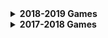 ---
---

<details>
 <summary>
  <strong>2018-2019 Games</strong>
 </summary>
 
 <details>
   <summary><strong>
    <a href="Games/2018-2019/game-name">Game Name - by: First L.</a>
   </strong></summary>
   A short description of your game goes here.
 
   Playtest Feedback Requests:
   * Question 1.
   * Question 2.
   
   Source: [Repository Name](repository-url)
 </details>
 
  <details>
   <summary><strong>
    <a href="Games/2018-2019/example-dlu">Example - by: Doug U.</a>
   </strong></summary>
   A remake of the classic Pong, with scoring and a UI.
 
   Playtest Feedback Requests:
   * Question 1.
   * Question 2.
   
   Source: [GDP2](https://github.com/DouglasUrner/GDP2) - the game itself is burried deep in the repository, you can go directly to it by following [this link](https://github.com/DouglasUrner/GDP2/tree/master/units/1/assignments/U1.1-pong-in-unity/b-build/level-3/Quarles-Pong-2).
 </details>

</details>

<details>
 <summary>
  <strong>2017-2018 Games</strong>
 </summary>

  * [Bup Blaster: Riley Bennett](https://RileyBennett.github.io/BupBlaster/index.html) --- Bup Blaster is a game in which the player must survive as long as possible by flying around in a spaceship and shooting the angry bups chasing after them.

  * [Spin: Bryan Gates](https://revo1utionn.github.io/GameSpin/index.html) --- Spin is a arcade based mobile game, were you play as an asteroid drifting in space trying to get the highest spin speed.

  * [First game: Matthew Adams](https://adam1354.github.io/FirstGame/index.html) --- I took a game that I played called ever wing and decided to make my own version to it.

  * [Iron Eagles: Jack Stencil]() --- This is a small version of what will be a larger game where the player controlls a spaceship and has to defend against increasing waves of enemies.
  
  * [Ghost&Bee: Jackson]() --- This a minature clone of a mario map. You play as a ghost with a bee following him. "Fallout 76"
  
  * [Dont Get Caught: Teage Aquino](Games/DontGetCaught) --- Use WASD to collect the coin and score a goal to win, but don't get caught by the ghost!
  
  * [Moon Evade: Anthony Feuchtwanger](https://github.com/Buddy312/Adv-Game-Final/) --- This is a small version of what will be a larger game where the player controls rocket and he has to evade left and right to not get hit by the asteroids coming his way and has to survive for as long as possible. When hit it turns off the camera and deletes the Rocket. I would like to expand this to include a 2d version as well. I would also like to add in a 3 life system, but the spawn rate and what is being spawned can be change.
  
  * [Resource Collector: Angel Bowman](Game/ResourceCollector/index.html) --- Resource Collector is a game where you have to try to collect all the resources and avoid running into the blue fish on the ground (its an enemy).
  
  * [Cat Dash: Micah Hargrave](Games/CatDash/index.html) --- Cat Dash is a running game, you have to try and get to end without losing all your lives. Live are taken away when you are hit by a weight, to restore your health collect the gold coins

  * [Bird Maze: Zachary Clay](Games/BirdMaze/index.html) --- Dodge Asteroids in space and arcade as a yellow bird
  
  * [Monstertruck Nw:Nathan Whitney](Games/MonstertruckNw/index.html) --- Use the Monstertruck to collect the 4 coins  
  
  * [Rocket Race: Jakob Farrell](Games/RocketRace/index.html) --- You control a rocket, flying away from a magnet that is constantly chasing you, while doing this you must avoid the physical barriers that slow you down and/or stop you.

  * [Ghost Doors: Victoria Lane](Games/GhostDoors/index.html) --- playing as a ghost you are trying to find the key to let you leave the meadow where you are trapped. beware as there are others wondering there as well and some things are not as they seem.

  * [Galactica: SpecterSans/Deven Deriso](Games/Galactica/index.html) --- A shooter where the camera stays in one place, there's only four slow enemies and a couple of asteroids

  * [truckstop: James Tisdel](Games/truckstop/index.html) --- this game is a small game where the ruls are simple move left and right usin a and d then jump with the space bar, you just want to collect the most amount of coins by the end of the game. at some point there will be a timer added so you can try o beat the clock.

## Variations

<details>
  <summary markdown="span">
    Defender
  </summary>
  
  * [Defender: Doug Urner](https://douglasurner.github.io/prototypes/Defender/index.html) --- I modified this game to use the night sky background, I thought that that would look better with the laser. The next thing I want to fix is the way the game ends.
  
  * [Defender: Matthew Kincaid](https://github.com/Matthew-Kincaid/Matthew-Kincaid.github.io) --- I changed the creation rate for the cannon from 0.4 to 0.25. The next thing i did was change the rotation spped of the player from 25 to 40. Finally I made changed the winner score from 5 to 25. 

  * [Defender: John Fiery](https://JMF1011.github.io/WebGL/index.html) --- I basically changed the score limit and that was pretty much it.  

  * [Defender: Ryan Lay](http://mrclean123.github.io/WebGL/index.html) --- Change Enemy type from an asteroid to somthing else like a space ship 
  
  * [Defender: Allison Maurice](https://allisonmaurice.github.io/WebGL/index.html) --- I changed the speed of the cannon to 40, created a new background with a moon or asteroid, and increased the winner score to 20.

  * [Defender: Dacoda Cummings](https://Daco10.github.io/WebGL/index.html) --- I'll make the background a space type theme and I will make ending more interesting

</details>

<details>
  <summary markdown="span">
    Football
  </summary>
  
* [Football: Hayden Robinson](https://unwantedgamemaker.github.io/Football/index.html) --- I fixed the bugs and changed the playing fiel to make it harder.

* [Football: Kaleb Carbone](FailFasterStudios.github.io") --- I did a bug fix with the goals, and how if you run in to them they add a point. I fixed that and made the game a bit harder and entertaining!

* [football: Colby Starkel](https://ColbyStarkel.github.io/WebGL/index.html) --- I made there be more characters in the game. 
</details>

<details>
  <summary markdown="span">
    Lander
  </summary>
 
 * [Paul Mize: Unorginial slightly editted lander](https://Dr-Bork.GitHub.io/flo/index.html) --- I modified where the rocks sit, later I want to change how many lives there is and how the game truly ends, possibly adding more levels.
    
 * [Lander: Andrew Mattucci](https://andrewmattucci.github.io/Final/index.html) --- I changed a few minor things having to do with rotation and speed of the player. 

 * [Lander: Liam Pratt](https://CaptainLeemo.github.io/buiuld/index.html) --- In "Lander", you have to move a space ship from one point to another. There are obstacles blocking the end point, so it isn't as easy as it sounds.
 
 * [Lander: Alex Young](young0904.github.io lander) --- i changed the speed of the ship so that is it more easier to move around the play area.
 
 * [Lander: Isaiah Montez](https://isaiahmontez.github.io/Lander/index.html)--- work on the controls

 * [Lander: Malcolm Cisler](https://DatCancerousBoi.github.io/WebGL/index.html) --- I edited the controls so it controls smoother. I also made the level more challanging and added a different game over result.
 
</details>

<details>
  <summary markdown="span">
    Maze
  </summary>
  
</details>

<details>
  <summary markdown="span">
    Playground
  </summary>
  
</details>

<details>
  <summary markdown="span">
    Rougelike
  </summary>
  
  * [Rougelike: Heaven Mize](https://myzer0soul0902.github.io/GameBuild/index.html) --- I'm planning on editing Rougelike to have a proper ending.
    
  * [Rougelike: Justin Sewell](https://Starfighter36.github.io/WebGL/index.html) --- Built a second area for the game with enemies and items with a maze.
  
  * [Rougelike: Michael Clauss](https://pclaussmichael.github.io/Games/) --- I made the controls Arrow keys, plan to add more interactions.
  
</details>
   

